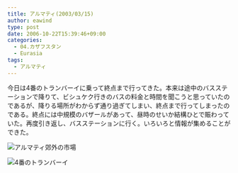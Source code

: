 ```yaml
---
title: アルマティ(2003/03/15)
author: eawind
type: post
date: 2006-10-22T15:39:46+09:00
categories:
  - 04.カザフスタン
  - Eurasia
tags:
  - アルマティ
---
```

今日は4番のトランバーイに乗って終点まで行ってきた。本来は途中のバスステーションで降りて、ビシュケク行きのバスの料金と時間を聞こうと思っていたのであるが、降りる場所がわからず通り過ぎてしまい、終点まで行ってしまったのである。終点には中規模のバザールがあって、昼時のせいか結構ひとで賑わっていた。再度引き返し、バスステーションに行く。いろいろと情報が集めることができた。

![アルマティ郊外の市場](/img/2006/10/200303151031241.jpg)

![4番のトランバーイ](/img/2006/10/200303151044461.jpg)
